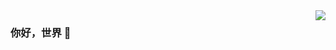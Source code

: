 <img align="right" src="https://github-readme-stats.vercel.app/api?username=Ade0408&show_icons=true&icon_color=CE1D2D&text_color=718096&bg_color=ffffff&hide_title=true" />

### 你好，世界 👋
